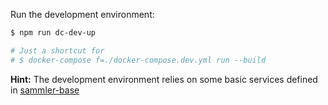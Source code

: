 <!-- Build & Run -->

Run the development environment:

```sh
$ npm run dc-dev-up

# Just a shortcut for 
# $ docker-compose f=./docker-compose.dev.yml run --build
```

**Hint:** The development environment relies on some basic services defined in [sammler-base](https://github.com/sammler/sammler-base)